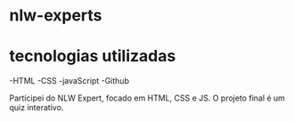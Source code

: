 # nlw-experts

# tecnologias utilizadas 

-HTML
-CSS
-javaScript
-Github

Participei do NLW Expert, focado em HTML, CSS e JS. O projeto final é um quiz interativo.
